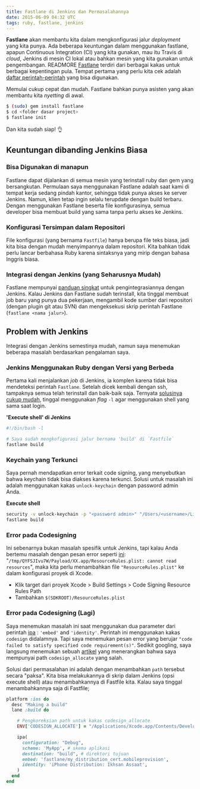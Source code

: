 ```yaml
---
title: Fastlane di Jenkins dan Permasalahannya
date: 2015-06-09 04:32 UTC
tags: ruby, fastlane, jenkins
---
```


__Fastlane__ akan membantu kita dalam mengkonfigurasi jalur _deployment_ yang kita punya. Ada beberapa keuntungan dalam menggunakan fastlane, apapun Continuous Integration (CI) yang kita gunakan, mau itu Travis di _cloud_, Jenkins di mesin CI lokal atau bahkan mesin yang kita gunakan untuk pengembangan. READMORE [Fastlane](https://fastlane.tools) terdiri dari berbagai kakas untuk berbagai kepentingan pula. Tempat pertama yang perlu kita cek adalah [daftar perintah-perintah](https://docs.fastlane.tools/actions/) yang bisa digunakan.

Memulai cukup cepat dan mudah. Fastlane bahkan punya asisten yang akan membantu kita _nyetting_ di awal.

```sh
$ (sudo) gem install fastlane
$ cd <folder dasar project>
$ fastlane init
```

Dan kita sudah siap! 👌

## Keuntungan dibanding Jenkins Biasa

### Bisa Digunakan di manapun
Fastlane dapat dijalankan di semua mesin yang terinstall ruby dan gem yang bersangkutan. Permulaan saya menggunakan Fastlane adalah saat kami di tempat kerja sedang pindah kantor, sehingga tidak punya akses ke server Jenkins. Namun, klien tetap ingin selalu terupdate dengan build terbaru. Dengan menggunakan Fastlane beserta file konfigurasinya, semua developer bisa membuat build yang sama tanpa perlu akses ke Jenkins.

### Konfigurasi Tersimpan dalam Repositori

File konfigurasi (yang bernama `Fastfile`) hanya berupa file teks biasa, jadi kita bisa dengan mudah menyimpannya dalam repositori. Kita bahkan tidak perlu lancar berbahasa Ruby karena sintaksnya yang mirip dengan bahasa Inggris biasa.

### Integrasi dengan Jenkins (yang Seharusnya Mudah)

Fastlane mempunyai [panduan singkat](https://github.com/fastlane/docs/blob/master/docs/best-practices/continuous-integration.md#jenkins-integration) untuk pengintegrasiannya dengan Jenkins. Kalau Jenkins dan Fastlane sudah terinstall, kita tinggal membuat job baru yang punya dua pekerjaan, mengambil kode sumber dari repositori (dengan plugin git atau SVN) dan mengeksekusi skrip perintah Fastlane (`fastlane <nama jalur>`).

## Problem with Jenkins

Integrasi dengan Jenkins semestinya mudah, namun saya menemukan beberapa masalah berdasarkan pengalaman saya.

### Jenkins Menggunakan Ruby dengan Versi yang Berbeda

Pertama kali menjalankan _job_ di Jenkins, ia komplen karena tidak bisa mendeteksi perintah `Fastlane`. Setelah dicek kembali dengan ssh, tampaknya semua telah terinstall dan baik-baik saja. Ternyata [solusinya cukup mudah](http://stackoverflow.com/a/10519349/851515), tinggal menggunakan _flag_ `-l` agar menggunakan shell yang sama saat login.

__'Execute shell' di Jenkins__

```sh
#!/bin/bash -l

# Saya sudah mengkofigurasi jalur bernama 'build' di `Fastfile`
fastlane build
```

### Keychain yang Terkunci

Saya pernah mendapatkan error terkait code signing, yang menyebutkan bahwa keychain tidak bisa diakses karena terkunci. Solusi untuk masalah ini adalah menggunakan kakas `unlock-keychain` dengan password admin Anda.

__Execute shell__

```sh
security -v unlock-keychain -p "<password admin>" "/Users/<username>/Library/Keychains/login.keychain"
fastlane build
```

### Error pada Codesigning
Ini sebenarnya bukan masalah spesifik untuk Jenkins, tapi kalau Anda bertemu masalah dengan pesan error seperti [ini](http://stackoverflow.com/a/26499526/851515): "`/tmp/QYFSJIvu7W/Payload/XX.app/ResourceRules.plist: cannot read resources`", maka kita perlu menambahkan file `"ResourceRules.plist"` ke dalam konfigurasi proyek di Xcode.

* Klik target dari proyek Xcode > Build Settings > Code Signing Resource Rules Path
* Tambahkan `$(SDKROOT)/ResourceRules.plist`

### Error pada Codesigning (Lagi)
Saya menemukan masalah ini saat menggunakan dua parameter dari perintah [ipa](https://docs.fastlane.tools/actions/#ipa) : `'embed'` and `'identity'`. Perintah ini menggunakan kakas `codesign` didalamnya. Tapi saya menemukan pesan error yang berujar `"code failed to satisfy specified code requirement(s)"`. Sedikit googling, saya langsung menemukan sebuah [artikel](http://blog.hoachuck.biz/blog/2013/10/29/codesign-useful-info-in-xcode-5-dot-0-1/) yang menerangkan bahwa saya mempunyai path `codesign_allocate` yang salah.

Solusi dari permasalahan ini adalah dengan menambahkan `path` tersebut secara "paksa". Kita bisa melakukannya di skrip dalam Jenkins (opsi execute shell) atau menambahkannya di Fastfile kita. Kalau saya tinggal menambahkannya saja di Fastfile;

```ruby
platform :ios do
  desc "Making a build"
  lane :build do

    # Pengkoreksian path untuk kakas codesign_allocate
    ENV['CODESIGN_ALLOCATE'] = "/Applications/Xcode.app/Contents/Developer/Toolchains/XcodeDefault.xctoolchain/usr/bin/codesign_allocate"

    ipa(
      configuration: "Debug",
      scheme: 'MyApp', # skema aplikasi
      destination: "build", # direktori tujuan
      embed: 'fastlane/my_distribution_cert.mobileprovision',
      identity: 'iPhone Distribution: Ikhsan Assaat',
    )
  end
end
```
